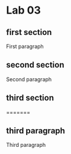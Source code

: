 # Lab 03
## first section
First paragraph
## second section
Second paragraph
## third section
=======
## third paragraph
Third paragraph
